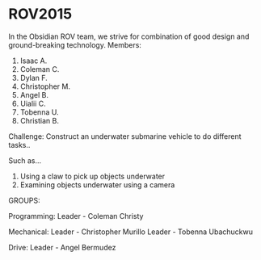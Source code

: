 # ROV2015

In the Obsidian ROV team, we strive for combination of good design and ground-breaking technology.
Members:

1. Isaac A.
2. Coleman C.
3. Dylan F.
4. Christopher M.
5. Angel B.
6. Uialii C.
7. Tobenna U.
8. Christian B.

Challenge: Construct an underwater submarine vehicle to do different tasks..

Such as...

1. Using a claw to pick up objects underwater
2. Examining objects underwater using a camera

GROUPS:

Programming: Leader - Coleman Christy

Mechanical: Leader - Christopher Murillo Leader - Tobenna Ubachuckwu

Drive: Leader - Angel Bermudez
